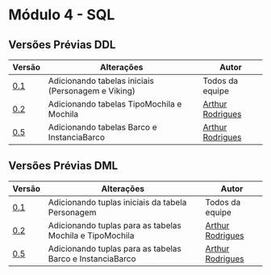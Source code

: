 # Módulo 4 - SQL

## Versões Prévias DDL

| Versão | Alterações | Autor | 
| ------ | ---------- | ----- |
| [0.1](./ddl-v0.1.sql) | Adicionando tabelas iniciais (Personagem e Viking) | Todos da equipe |
| [0.2](./ddl-v0.2.sql) | Adicionando tabelas TipoMochila e Mochila | [Arthur Rodrigues](https://github.com/arthurarp) |
| [0.5](./ddl-v0.5.sql) | Adicionando tabelas Barco e InstanciaBarco | [Arthur Rodrigues](https://github.com/arthurarp) |


## Versões Prévias DML

| Versão | Alterações | Autor | 
| ------ | ---------- | ----- |
| [0.1](./dml-v0.1.sql) | Adicionando tuplas iniciais da tabela Personagem | Todos da equipe |
| [0.2](./dml-v0.2.sql) | Adicionando tuplas para as tabelas Mochila e TipoMochila | [Arthur Rodrigues](https://github.com/arthurarp) |
| [0.5](./dml-v0.5.sql) | Adicionando tuplas para as tabelas Barco e InstanciaBarco | [Arthur Rodrigues](https://github.com/arthurarp) |

